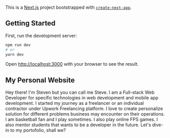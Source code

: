 This is a [Next.js](https://nextjs.org/) project bootstrapped with [`create-next-app`](https://github.com/vercel/next.js/tree/canary/packages/create-next-app).

## Getting Started

First, run the development server:

```bash
npm run dev
# or
yarn dev
```

Open [http://localhost:3000](http://localhost:3000) with your browser to see the result.

## My Personal Website

Hey there! I'm Steven but you can call me Steve. I am a Full-stack Web
Developer for specific technologies in web development and mobile app
development. I started my journey as a freelancer or an individual
contractor under Upwork Freelancing platform. I love to create
personalize solution for different problems business may encounter on
their operations. I am basketball fan and I play sometimes. I also
play online FPS games. I also mentor students that wants to be a
developer in the future. Let's dive-in to my portofolio, shall we?
